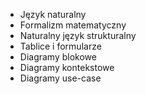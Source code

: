 - Język naturalny
- Formalizm matematyczny
- Naturalny język strukturalny
- Tablice i formularze
- Diagramy blokowe
- Diagramy kontekstowe
- Diagramy use-case